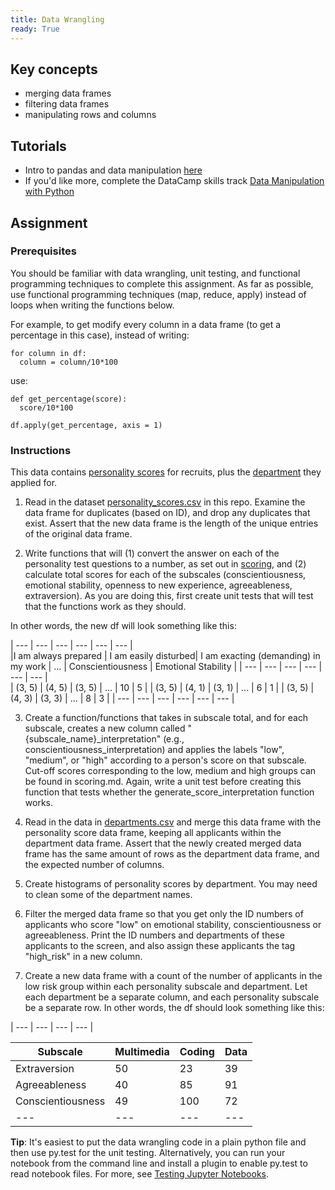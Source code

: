 ```yaml
---
title: Data Wrangling
ready: True
---
```


## Key concepts
- merging data frames
- filtering data frames
- manipulating rows and columns

## Tutorials
- Intro to pandas and data manipulation [here](https://www.kaggle.com/learn/pandas)
- If you'd like more, complete the DataCamp skills track [Data Manipulation with Python](https://www.datacamp.com/tracks/data-manipulation-with-python)


## Assignment

### Prerequisites
You should be familiar with data wrangling, unit testing, and functional programming techniques to complete this assignment. As far as possible, use functional programming techniques (map, reduce, apply) instead of loops when writing the functions below.

For example, to get modify every column in a data frame (to get a percentage in this case),  instead of writing:
```
for column in df:
  column = column/10*100
```

use:
```
def get_percentage(score):
  score/10*100

df.apply(get_percentage, axis = 1)
```

### Instructions

This data contains [personality scores](personality_scores.csv) for recruits, plus the [department](departments.csv) they applied for.

1. Read in the dataset [personality_scores.csv](personality_scores.csv) in this repo. Examine the data frame for duplicates (based on ID), and drop any duplicates that exist. Assert that the new data frame is the length of the unique entries of the original data frame.

2. Write functions that will (1) convert the answer on each of the personality test questions to a number, as set out in [scoring](scoring.txt), and (2) calculate total scores for each of the subscales (conscientiousness, emotional stability, openness to new experience, agreeableness, extraversion). As you are doing this, first create unit tests that will test that the functions work as they should.

In other words, the new df will look something like this:

| --- | --- |  --- |  --- |  --- |  --- |  
|I am always prepared | I am easily disturbed| I am exacting (demanding) in my work | ... | Conscientiousness | Emotional Stability |
| --- |  --- |  --- |  --- |  --- |  --- |  
| (3, 5)	| (4, 5)	| (3, 5)  | ... | 10  | 5 |
| (3, 5)	| (4, 1)	| (3, 1)	| ... | 6  | 1 |
| (3, 5)	| (4, 3)	| (3, 3)	| ... | 8  | 3 |
| --- | --- |  --- |  --- |  --- |  --- |  

3. Create a function/functions that takes in subscale total, and for each subscale, creates a new column called "{subscale_name}_interpretation" (e.g., conscientiousness_interpretation) and applies the labels "low", "medium", or "high" according to a person's score on that subscale. Cut-off scores corresponding to the low, medium and high groups can be found in scoring.md.  Again, write a unit test before creating this function that tests whether the generate_score_interpretation function works.

4. Read in the data in [departments.csv](departments.csv) and merge this data frame with the personality score data frame, keeping all applicants within the department data frame. Assert that the newly created merged data frame has the same amount of rows as the department data frame, and the expected number of columns.

5. Create histograms of personality scores by department. You may need to clean some of the department names.

6. Filter the merged data frame so that you get only the ID numbers of applicants who score "low" on emotional stability, conscientiousness or agreeableness. Print the ID numbers and departments of these applicants to the screen, and also assign these applicants the tag "high_risk" in a new column.

7. Create a new data frame with a count of the number of applicants in the low risk group within each personality subscale and department. Let each department be a separate column, and each personality subscale be a separate row. In other words, the df should look something like this:

| --- | --- |  --- |  --- |

|Subscale | Multimedia | Coding | Data |
| --- | --- |  --- |  --- |
| Extraversion | 50 | 23 | 39 |
| Agreeableness | 40 | 85 | 91 |
| Conscientiousness	| 49 | 100 | 72 |
| --- | --- |  --- |  --- |

**Tip**: It's easiest to put the data wrangling code in a plain python file and then use py.test for the unit testing. Alternatively, you can run your notebook from the command line and install a plugin to enable py.test to read notebook files. For more, see [Testing Jupyter Notebooks](http://www.blog.pythonlibrary.org/2018/10/16/testing-jupyter-notebooks/).
